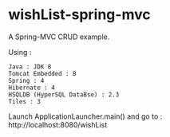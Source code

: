 # wishList-spring-mvc
A Spring-MVC CRUD example.

Using :

    Java : JDK 8
    Tomcat Embedded : 8
    Spring : 4
    Hibernate : 4
    HSQLDB (HyperSQL DataBse) : 2.3
    Tiles : 3
    
Launch ApplicationLauncher.main() and go to : http://localhost:8080/wishList
